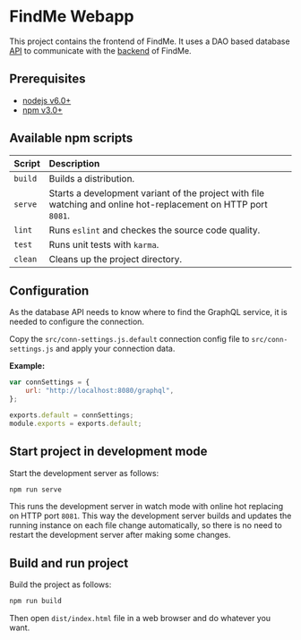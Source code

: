 # FindMe Webapp

This project contains the frontend of FindMe.
It uses a DAO based database
[API](https://github.com/kswe2016-17/graphql-findme-db-api)
to communicate with the
[backend](https://github.com/kswe2016-17/graphql-findme-graphql-service)
of FindMe.

## Prerequisites

- [nodejs v6.0+](https://nodejs.org)
- [npm v3.0+](https://nodejs.org)

## Available npm scripts

| Script  | Description                                                                                                    |
|:--------|:---------------------------------------------------------------------------------------------------------------|
| `build` | Builds a distribution.                                                                                         |
| `serve` | Starts a development variant of the project with file watching and online hot-replacement on HTTP port `8081`. |
| `lint`  | Runs `eslint` and checkes the source code quality.                                                             |
| `test`  | Runs unit tests with `karma`.                                                                                  |
| `clean` | Cleans up the project directory.                                                                               |

## Configuration

As the database API needs to know where to find the GraphQL service,
it is needed to configure the connection.

Copy the `src/conn-settings.js.default` connection config file to
`src/conn-settings.js` and apply your connection data.

**Example:**

```js
var connSettings = {
    url: "http://localhost:8080/graphql",
};

exports.default = connSettings;
module.exports = exports.default;
```

## Start project in development mode

Start the development server as follows:

```bash
npm run serve
```

This runs the development server in watch mode with online hot replacing on
HTTP port `8081`.
This way the development server builds and updates the running instance on
each file change automatically,
so there is no need to restart the development server after making some changes.

## Build and run project

Build the project as follows:

```bash
npm run build
```

Then open `dist/index.html` file in a web browser and do whatever you want.
